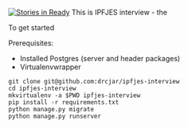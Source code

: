 [![Stories in Ready](https://badge.waffle.io/drcjar/ipfjes-interview.png?label=ready&title=Ready)](https://waffle.io/drcjar/ipfjes-interview)
This is IPFJES interview - the 

To get started

Prerequisites:

* Installed Postgres (server and header packages)
* Virtualenvwrapper

```
git clone git@github.com:drcjar/ipfjes-interview
cd ipfjes-interview
mkvirtualenv -a $PWD ipfjes-interview
pip install -r requirements.txt
python manage.py migrate
python manage.py runserver
```
